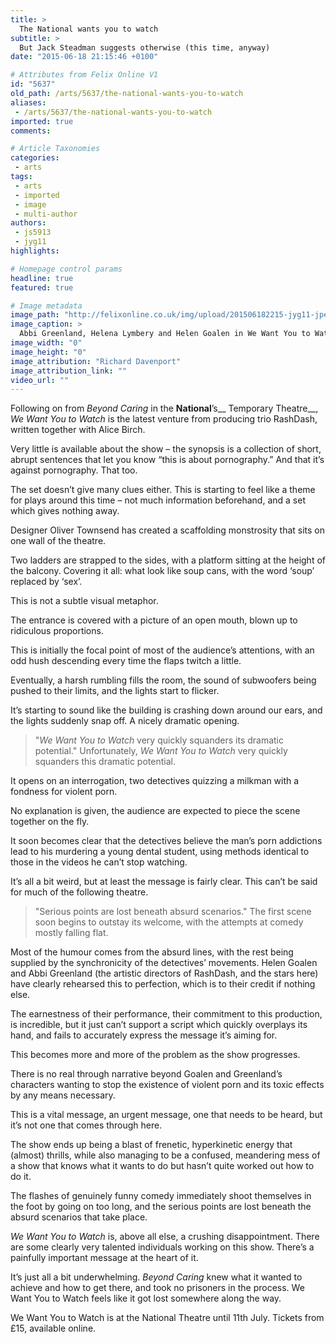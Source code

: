 ```yaml
---
title: >
  The National wants you to watch
subtitle: >
  But Jack Steadman suggests otherwise (this time, anyway)
date: "2015-06-18 21:15:46 +0100"

# Attributes from Felix Online V1
id: "5637"
old_path: /arts/5637/the-national-wants-you-to-watch
aliases:
 - /arts/5637/the-national-wants-you-to-watch
imported: true
comments:

# Article Taxonomies
categories:
 - arts
tags:
 - arts
 - imported
 - image
 - multi-author
authors:
 - js5913
 - jyg11
highlights:

# Homepage control params
headline: true
featured: true

# Image metadata
image_path: "http://felixonline.co.uk/img/upload/201506182215-jyg11-jpeg-1-abbi-greenland,-helena-lymbery-and-helen-goalen-photography-by-richard-davenport.jpg"
image_caption: >
  Abbi Greenland, Helena Lymbery and Helen Goalen in We Want You to Watch at the National Theatre.
image_width: "0"
image_height: "0"
image_attribution: "Richard Davenport"
image_attribution_link: ""
video_url: ""
---
```


Following on from _Beyond Caring_ in the __National__’s__ Temporary Theatre__, _We Want You to Watch_ is the latest venture from producing trio RashDash, written together with Alice Birch.

Very little is available about the show – the synopsis is a collection of short, abrupt sentences that let you know “this is about pornography.” And that it’s against pornography. That too.

The set doesn’t give many clues either. This is starting to feel like a theme for plays around this time – not much information beforehand, and a set which gives nothing away.

Designer Oliver Townsend has created a scaffolding monstrosity that sits on one wall of the theatre.

Two ladders are strapped to the sides, with a platform sitting at the height of the balcony. Covering it all: what look like soup cans, with the word ‘soup’ replaced by ‘sex’.

This is not a subtle visual metaphor.

The entrance is covered with a picture of an open mouth, blown up to ridiculous proportions.

This is initially the focal point of most of the audience’s attentions, with an odd hush descending every time the flaps twitch a little.

Eventually, a harsh rumbling fills the room, the sound of subwoofers being pushed to their limits, and the lights start to flicker.

It’s starting to sound like the building is crashing down around our ears, and the lights suddenly snap off. A nicely dramatic opening.
> "_We Want You to Watch_ very quickly squanders its dramatic potential."
Unfortunately, _We Want You to Watch_ very quickly squanders this dramatic potential.

It opens on an interrogation, two detectives quizzing a milkman with a fondness for violent porn.

No explanation is given, the audience are expected to piece the scene together on the fly.

It soon becomes clear that the detectives believe the man’s porn addictions lead to his murdering a young dental student, using methods identical to those in the videos he can’t stop watching.

It’s all a bit weird, but at least the message is fairly clear. This can’t be said for much of the following theatre.
> "Serious points are lost beneath absurd scenarios."
The first scene soon begins to outstay its welcome, with the attempts at comedy mostly falling flat.

Most of the humour comes from the absurd lines, with the rest being supplied by the synchronicity of the detectives’ movements. Helen Goalen and Abbi Greenland (the artistic directors of RashDash, and the stars here) have clearly rehearsed this to perfection, which is to their credit if nothing else.

The earnestness of their performance, their commitment to this production, is incredible, but it just can’t support a script which quickly overplays its hand, and fails to accurately express the message it’s aiming for.

This becomes more and more of the problem as the show progresses.

There is no real through narrative beyond Goalen and Greenland’s characters wanting to stop the existence of violent porn and its toxic effects by any means necessary.

This is a vital message, an urgent message, one that needs to be heard, but it’s not one that comes through here.

The show ends up being a blast of frenetic, hyperkinetic energy that (almost) thrills, while also managing to be a confused, meandering mess of a show that knows what it wants to do but hasn’t quite worked out how to do it.

The flashes of genuinely funny comedy immediately shoot themselves in the foot by going on too long, and the serious points are lost beneath the absurd scenarios that take place.

_We Want You to Watch_ is, above all else, a crushing disappointment. There are some clearly very talented individuals working on this show. There’s a painfully important message at the heart of it.

It’s just all a bit underwhelming. _Beyond Caring_ knew what it wanted to achieve and how to get there, and took no prisoners in the process. We Want You to Watch feels like it got lost somewhere along the way.

We Want You to Watch is at the National Theatre until 11th July. Tickets from £15, available online.
